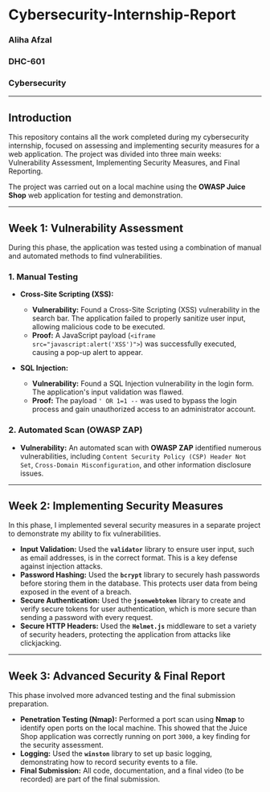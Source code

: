 # Cybersecurity-Internship-Report

### **Aliha Afzal**
### **DHC-601**
### **Cybersecurity**

---

## **Introduction**

This repository contains all the work completed during my cybersecurity internship, focused on assessing and implementing security measures for a web application. The project was divided into three main weeks: Vulnerability Assessment, Implementing Security Measures, and Final Reporting.

The project was carried out on a local machine using the **OWASP Juice Shop** web application for testing and demonstration.

---

## **Week 1: Vulnerability Assessment**

During this phase, the application was tested using a combination of manual and automated methods to find vulnerabilities.

### **1. Manual Testing**

* **Cross-Site Scripting (XSS):**
    * **Vulnerability:** Found a Cross-Site Scripting (XSS) vulnerability in the search bar. The application failed to properly sanitize user input, allowing malicious code to be executed.
    * **Proof:** A JavaScript payload (`<iframe src="javascript:alert('XSS')">`) was successfully executed, causing a pop-up alert to appear.

* **SQL Injection:**
    * **Vulnerability:** Found a SQL Injection vulnerability in the login form. The application's input validation was flawed.
    * **Proof:** The payload `' OR 1=1 --` was used to bypass the login process and gain unauthorized access to an administrator account.

### **2. Automated Scan (OWASP ZAP)**

* **Vulnerability:** An automated scan with **OWASP ZAP** identified numerous vulnerabilities, including `Content Security Policy (CSP) Header Not Set`, `Cross-Domain Misconfiguration`, and other information disclosure issues.

---

## **Week 2: Implementing Security Measures**

In this phase, I implemented several security measures in a separate project to demonstrate my ability to fix vulnerabilities.

* **Input Validation:** Used the **`validator`** library to ensure user input, such as email addresses, is in the correct format. This is a key defense against injection attacks.
* **Password Hashing:** Used the **`bcrypt`** library to securely hash passwords before storing them in the database. This protects user data from being exposed in the event of a breach.
* **Secure Authentication:** Used the **`jsonwebtoken`** library to create and verify secure tokens for user authentication, which is more secure than sending a password with every request.
* **Secure HTTP Headers:** Used the **`Helmet.js`** middleware to set a variety of security headers, protecting the application from attacks like clickjacking.

---

## **Week 3: Advanced Security & Final Report**

This phase involved more advanced testing and the final submission preparation.

* **Penetration Testing (Nmap):** Performed a port scan using **Nmap** to identify open ports on the local machine. This showed that the Juice Shop application was correctly running on port `3000`, a key finding for the security assessment.
* **Logging:** Used the **`winston`** library to set up basic logging, demonstrating how to record security events to a file.
* **Final Submission:** All code, documentation, and a final video (to be recorded) are part of the final submission.

